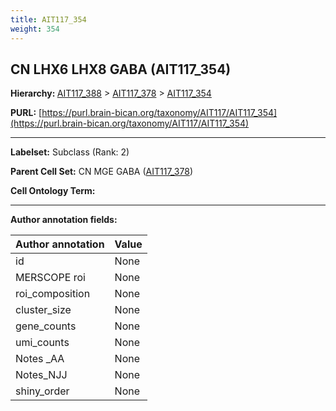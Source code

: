 ```yaml
---
title: AIT117_354
weight: 354
---
```

## CN LHX6 LHX8 GABA (AIT117_354)
<b>Hierarchy: </b>
[AIT117_388](../AIT117_388) >
[AIT117_378](../AIT117_378) >
[AIT117_354](../AIT117_354)

**PURL:** [https://purl.brain-bican.org/taxonomy/AIT117/AIT117_354](https://purl.brain-bican.org/taxonomy/AIT117/AIT117_354)

---


**Labelset:** Subclass (Rank: 2)

**Parent Cell Set:** CN MGE GABA ([AIT117_378](../AIT117_378))



**Cell Ontology Term:** 

[MARKER GENES.]: #


---

[TRANSFERRED ANNOTATIONS.]: #


[AUTHOR ANNOTATION FIELDS.]: #


**Author annotation fields:**

| Author annotation | Value |
|-------------------|-------|
|id|None|
|MERSCOPE roi|None|
|roi_composition|None|
|cluster_size|None|
|gene_counts|None|
|umi_counts|None|
|Notes _AA|None|
|Notes_NJJ|None|
|shiny_order|None|
